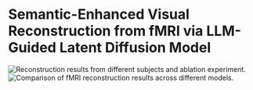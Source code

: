# Semantic-Enhanced Visual Reconstruction from fMRI via LLM-Guided Latent Diffusion Model

![Reconstruction results from different subjects and ablation experiment.](https://myoctocat.com/assets/images/base-octocat.svg)
![Comparison of fMRI reconstruction results across different models.](https://myoctocat.com/assets/images/base-octocat.svg)

